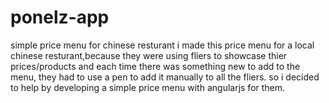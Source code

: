 # ponelz-app
simple price menu for chinese resturant
i made this price menu for a local chinese resturant,because they were using fliers to showcase thier prices/products and each time there was something new to add to the menu, they had to use a pen to add it manually to all the fliers. so i decided to help by developing a simple price menu with angularjs for them.

